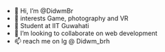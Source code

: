 - 👋 Hi, I’m @DidwmBr
- 👀 interests Game, photography and VR
- 🌱 Student at IIT Guwahati
- 💞️ I’m looking to collaborate on web development
- 📫 reach me on Ig @ Didwm_brh
<!---
DidwmBr/DidwmBr is a ✨ special ✨ repository because its `README.md` (this file) appears on your GitHub profile.
You can click the Preview link to take a look at your changes.
--->
